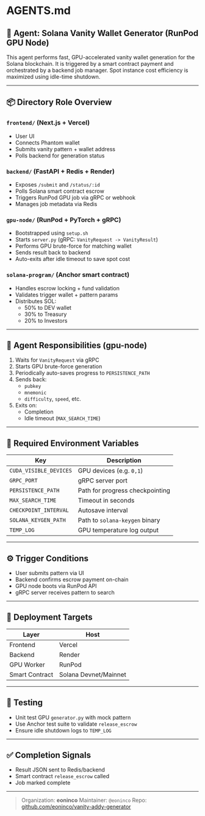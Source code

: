 # AGENTS.md

## 🔹 Agent: Solana Vanity Wallet Generator (RunPod GPU Node)

This agent performs fast, GPU-accelerated vanity wallet generation for the Solana blockchain. It is triggered by a smart contract payment and orchestrated by a backend job manager. Spot instance cost efficiency is maximized using idle-time shutdown.

---

## 📦 Directory Role Overview

### `frontend/` (Next.js + Vercel)
- User UI
- Connects Phantom wallet
- Submits vanity pattern + wallet address
- Polls backend for generation status

### `backend/` (FastAPI + Redis + Render)
- Exposes `/submit` and `/status/:id`
- Polls Solana smart contract escrow
- Triggers RunPod GPU job via gRPC or webhook
- Manages job metadata via Redis

### `gpu-node/` (RunPod + PyTorch + gRPC)
- Bootstrapped using `setup.sh`
- Starts `server.py` (gRPC: `VanityRequest -> VanityResult`)
- Performs GPU brute-force for matching wallet
- Sends result back to backend
- Auto-exits after idle timeout to save spot cost

### `solana-program/` (Anchor smart contract)
- Handles escrow locking + fund validation
- Validates trigger wallet + pattern params
- Distributes SOL:
  - 50% to DEV wallet
  - 30% to Treasury
  - 20% to Investors

---

## 🧠 Agent Responsibilities (gpu-node)

1. Waits for `VanityRequest` via gRPC
2. Starts GPU brute-force generation
3. Periodically auto-saves progress to `PERSISTENCE_PATH`
4. Sends back:
   - `pubkey`
   - `mnemonic`
   - `difficulty`, `speed`, etc.
5. Exits on:
   - Completion
   - Idle timeout (`MAX_SEARCH_TIME`)

---

## 🔐 Required Environment Variables

| Key                   | Description                             |
|------------------------|-----------------------------------------|
| `CUDA_VISIBLE_DEVICES` | GPU devices (e.g. `0,1`)                |
| `GRPC_PORT`            | gRPC server port                        |
| `PERSISTENCE_PATH`     | Path for progress checkpointing         |
| `MAX_SEARCH_TIME`      | Timeout in seconds                      |
| `CHECKPOINT_INTERVAL`  | Autosave interval                       |
| `SOLANA_KEYGEN_PATH`   | Path to `solana-keygen` binary          |
| `TEMP_LOG`             | GPU temperature log output              |

---

## ⚙️ Trigger Conditions

- User submits pattern via UI
- Backend confirms escrow payment on-chain
- GPU node boots via RunPod API
- gRPC server receives pattern to search

---

## 📁 Deployment Targets

| Layer         | Host        |
|---------------|-------------|
| Frontend      | Vercel      |
| Backend       | Render      |
| GPU Worker    | RunPod      |
| Smart Contract| Solana Devnet/Mainnet |

---

## 🧪 Testing

- Unit test GPU `generator.py` with mock pattern
- Use Anchor test suite to validate `release_escrow`
- Ensure idle shutdown logs to `TEMP_LOG`

---

## ✅ Completion Signals

- Result JSON sent to Redis/backend
- Smart contract `release_escrow` called
- Job marked complete

---

> Organization: **eoninco**
> Maintainer: `@eoninco`
> Repo: [github.com/eoninco/vanity-addy-generator](https://github.com/eoninco/vanity-addy-generator)

